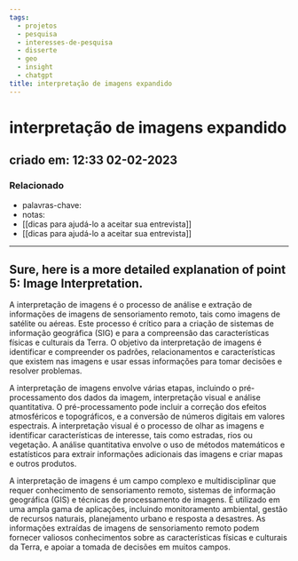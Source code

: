 ```yaml
---
tags:
  - projetos
  - pesquisa
  - interesses-de-pesquisa
  - disserte
  - geo
  - insight
  - chatgpt
title: interpretação de imagens expandido
---
```


# interpretação de imagens expandido

## criado em: 12:33 02-02-2023

### Relacionado

- palavras-chave: 
- notas: 
- [[dicas para ajudá-lo a aceitar sua entrevista]]
- [[dicas para ajudá-lo a aceitar sua entrevista]]
---

## Sure, here is a more detailed explanation of point 5: Image Interpretation.

A interpretação de imagens é o processo de análise e extração de informações de imagens de sensoriamento remoto, tais como imagens de satélite ou aéreas. Este processo é crítico para a criação de sistemas de informação geográfica (SIG) e para a compreensão das características físicas e culturais da Terra. O objetivo da interpretação de imagens é identificar e compreender os padrões, relacionamentos e características que existem nas imagens e usar essas informações para tomar decisões e resolver problemas.

A interpretação de imagens envolve várias etapas, incluindo o pré-processamento dos dados da imagem, interpretação visual e análise quantitativa. O pré-processamento pode incluir a correção dos efeitos atmosféricos e topográficos, e a conversão de números digitais em valores espectrais. A interpretação visual é o processo de olhar as imagens e identificar características de interesse, tais como estradas, rios ou vegetação. A análise quantitativa envolve o uso de métodos matemáticos e estatísticos para extrair informações adicionais das imagens e criar mapas e outros produtos.

A interpretação de imagens é um campo complexo e multidisciplinar que requer conhecimento de sensoriamento remoto, sistemas de informação geográfica (GIS) e técnicas de processamento de imagens. É utilizado em uma ampla gama de aplicações, incluindo monitoramento ambiental, gestão de recursos naturais, planejamento urbano e resposta a desastres. As informações extraídas de imagens de sensoriamento remoto podem fornecer valiosos conhecimentos sobre as características físicas e culturais da Terra, e apoiar a tomada de decisões em muitos campos.
